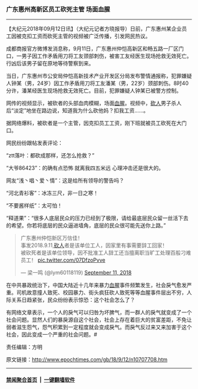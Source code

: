 ### 广东惠州高新区员工砍死主管 场面血腥
------------------------

<p>【大纪元2018年09月12日讯】（大纪元记者方晓报导）日前，广东惠州某企业员工因被克扣工资而砍死主管的视频被广泛传播，引发网民热议。</p>
<p>成都商报官方微博发消息称，9月11日，广东惠州仲恺高新区和畅五路一厂区门口，一男子因工作矛盾用刀将工友颈部刺伤，被害工友经医生现场抢救无效死亡。行凶后该男子留在原地等待警察到来。</p>
<p>当日，广东惠州市公安局仲恺高新技术产业开发区分局发布警情通报称，犯罪嫌疑人钟某（男，24岁）因工作矛盾用刀将工友潘某（男，22岁）颈部刺伤。8时40分许，潘某经医生现场抢救无效死亡。目前，犯罪嫌疑人钟某已被警方控制。</p>
<p>网传的视频显示，被砍者的头部血肉模糊，场面<a href="http://www.epochtimes.com/gb/tag/%E8%A1%80%E8%85%A5.html">血腥</a>。视频中，<a href="http://www.epochtimes.com/gb/tag/%E7%A0%8D%E4%BA%BA.html">砍人</a>男子杀人后“淡定”地坐在路边说，知道我为什么砍他妈？扣我工资&#8230;&#8230;。</p>
<p>据网络爆料，被砍者是一个主管，因克扣员工工资，刚下班就被员工砍死在大门口。</p>
<p>​网民纷纷跟帖发表评论：</p>
<p>“ztt落叶：都砍成那样，还怎么抢救？”</p>
<p>“大爷86423”：的确有点恐怖 就离我四五米远 心理冲击还是很大的。</p>
<p>网友“浅丶唱丶爱丶情”：这是给所有领导的警告吗？</p>
<p>“河北青衫客”：冰冻三尺，非一日之寒！</p>
<p>“不要酱样纸”：太可怕！</p>
<p>“释道果”：“很多人底层民众的压力已经到了极限，请给最底层民众留一丝活下去的希望。你若将底层的民众逼进墙角，底层的民众很可能先送你上路。”</p>
<blockquote class="twitter-tweet" data-lang="en">
<p dir="ltr" lang="zh">广东惠州仲恺新区万信佳！<br />
事发2018.9.11,<a href="http://www.epochtimes.com/gb/tag/%E7%A0%8D%E4%BA%BA.html">砍人</a>者是该单位工人，因家里有事需要辞工回家！<br />
被砍死者是该单位领导，因不批准工人辞工还当擅离职当旷工处理百般刁难员工！ <a href="https://t.co/07DfzoPvve">pic.twitter.com/07DfzoPvve</a></p>
<p>— 梁一鸣 (@lym60118119) <a href="https://twitter.com/lym60118119/status/1039436876321452032?ref_src=twsrc%5Etfw">September 11, 2018</a></p></blockquote>
<p><script async src="https://platform.twitter.com/widgets.js" charset="utf-8"></script></p>
<p>在中共暴政统治下，中国大陆近十几年来暴力<a href="http://www.epochtimes.com/gb/tag/%E8%A1%80%E8%85%A5.html">血腥</a>事件频繁发生，社会戾气愈发严重。司机故意撞人致死、校园暴力、街头疯狂砍人致死等等血腥事件层出不穷，人际关系日趋紧张，民众纷纷表示惊恐：这个社会怎么了？</p>
<p>有网络文章表示，一个人的戾气可以归咎为坏脾气，而一群人的戾气就变成了一个社会问题。显然人们的暴戾源自这个社会，社会上存在着巨大的贫富差距，不免让弱者滋生怨气，怨气积累到一定程度就会变成戾气。而戾气反过来又来加害于这个社会，因此变成一个严重的社会问题。#</p>
<p>责任编辑：方明</p>

原文链接：http://www.epochtimes.com/gb/18/9/12/n10707708.htm


------------------------
#### [禁闻聚合首页](https://github.com/gfw-breaker/banned-news/blob/master/README.md) &nbsp;|&nbsp;  [一键翻墙软件](https://github.com/gfw-breaker/nogfw/blob/master/README.md)